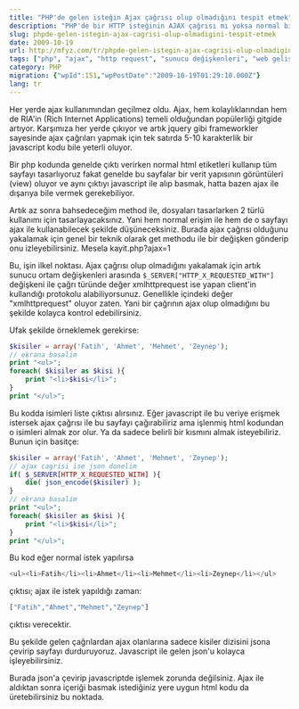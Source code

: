```yaml
---
title: "PHP'de gelen isteğin Ajax çağrısı olup olmadığını tespit etmek"
description: "PHP'de bir HTTP isteğinin AJAX çağrısı mı yoksa normal bir istek mi olduğunu $_SERVER[\"HTTP_X_REQUESTED_WITH\"] değişkeni ile nasıl ayırt edebileceğinizi anlatan bir yazı."
slug: phpde-gelen-istegin-ajax-cagrisi-olup-olmadigini-tespit-etmek
date: 2009-10-19
url: http://mfyz.com/tr/phpde-gelen-istegin-ajax-cagrisi-olup-olmadigini-tespit-etmek/
tags: ["php", "ajax", "http request", "sunucu değişkenleri", "web geliştirme"]
category: PHP
migration: {"wpId":151,"wpPostDate":"2009-10-19T01:29:10.000Z"}
lang: tr
---
```


Her yerde ajax kullanımından geçilmez oldu. Ajax, hem kolaylıklarından hem de RIA'in (Rich Internet Applications) temeli olduğundan popülerliği gitgide artıyor. Karşımıza her yerde çıkıyor ve artık jquery gibi frameworkler sayesinde ajax çağrıları yapmak için tek satırda 5-10 karakterlik bir javascript kodu bile yeterli oluyor.

Bir php kodunda genelde çıktı verirken normal html etiketleri kullanıp tüm sayfayı tasarlıyoruz fakat genelde bu sayfalar bir verit yapısının görüntüleri (view) oluyor ve aynı çıktıyı javascript ile alıp basmak, hatta bazen ajax ile dışarıya bile vermek gerekebiliyor.

Artık az sonra bahsedeceğim method ile, dosyaları tasarlarken 2 türlü kullanımı için tasarlayacaksınız. Yani hem normal erişim ile hem de o sayfayı ajax ile kullanabilecek şekilde düşüneceksiniz. Burada ajax çağrısı olduğunu yakalamak için genel bir teknik olarak get methodu ile bir değişken gönderip onu izleyebilirsiniz. Mesela kayit.php?ajax=1

Bu, işin ilkel noktası. Ajax çağrısı olup olmadığını yakalamak için artık sunucu ortam değişkenleri arasında `$_SERVER["HTTP_X_REQUESTED_WITH"]` değişkeni ile çağrı türünde değer xmlhttprequest ise yapan client'in kullandığı protokolu alabiliyorsunuz. Genellikle içindeki değer "xmlhttprequest" oluyor zaten. Yani bir çağrının ajax olup olmadığını bu şekilde kolayca kontrol edebilirsiniz.

Ufak şekilde örneklemek gerekirse:
```php
$kisiler = array('Fatih', 'Ahmet', 'Mehmet', 'Zeynep');
// ekrana basalim
print "<ul>";
foreach( $kisiler as $kisi ){
    print "<li>$kisi</li>";
}
print "</ul>";

```
Bu kodda isimleri liste çıktısı alırsınız. Eğer javascript ile bu veriye erişmek istersek ajax çağrısı ile bu sayfayı çağırabiliriz ama işlenmiş html kodundan o isimleri almak zor olur. Ya da sadece belirli bir kısmını almak isteyebiliriz. Bunun için basitçe:
```php
$kisiler = array('Fatih', 'Ahmet', 'Mehmet', 'Zeynep');
// ajax cagrisi ise json donelim
if( $_SERVER[HTTP_X_REQUESTED_WITH] ){
    die( json_encode($kisiler) );
}
// ekrana basalim
print "<ul>";
foreach( $kisiler as $kisi ){
    print "<li>$kisi</li>";
}
print "</ul>";

```
Bu kod eğer normal istek yapılırsa
```php
<ul><li>Fatih</li><li>Ahmet</li><li>Mehmet</li><li>Zeynep</li></ul>

```
çıktısı; ajax ile istek yapıldığı zaman:
```php
["Fatih","Ahmet","Mehmet","Zeynep"]
```
çıktısı verecektir.

Bu şekilde gelen çağrılardan ajax olanlarına sadece kisiler dizisini jsona çevirip sayfayı durduruyoruz. Javascript ile gelen json'u kolayca işleyebilirsiniz.

Burada json'a çevirip javascriptde işlemek zorunda değilsiniz. Ajax ile aldıktan sonra içeriği basmak istediğiniz yere uygun html kodu da üretebilirsiniz bu noktada.